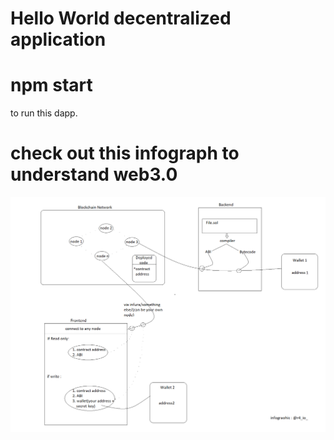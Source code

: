 # Hello World decentralized application

# npm start
to run this dapp.

# check out this infograph to understand web3.0
![web3.0 infograph](https://github.com/masteryodaa/helloworld-dapp/blob/master/src/web3.png)
